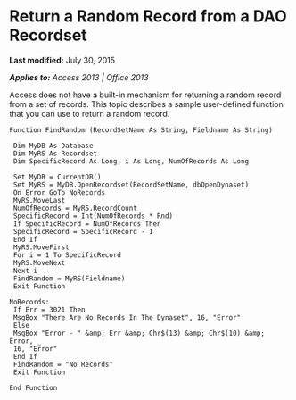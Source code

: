 
# Return a Random Record from a DAO Recordset

 **Last modified:** July 30, 2015

 _**Applies to:** Access 2013 | Office 2013_

Access does not have a built-in mechanism for returning a random record from a set of records. This topic describes a sample user-defined function that you can use to return a random record. 




```
Function FindRandom (RecordSetName As String, Fieldname As String) 
 
 Dim MyDB As Database 
 Dim MyRS As Recordset 
 Dim SpecificRecord As Long, i As Long, NumOfRecords As Long 
 
 Set MyDB = CurrentDB() 
 Set MyRS = MyDB.OpenRecordset(RecordSetName, dbOpenDynaset) 
 On Error GoTo NoRecords 
 MyRS.MoveLast 
 NumOfRecords = MyRS.RecordCount 
 SpecificRecord = Int(NumOfRecords * Rnd) 
 If SpecificRecord = NumOfRecords Then 
 SpecificRecord = SpecificRecord - 1 
 End If 
 MyRS.MoveFirst 
 For i = 1 To SpecificRecord 
 MyRS.MoveNext 
 Next i 
 FindRandom = MyRS(Fieldname) 
 Exit Function 
 
NoRecords: 
 If Err = 3021 Then 
 MsgBox "There Are No Records In The Dynaset", 16, "Error" 
 Else 
 MsgBox "Error - " &amp; Err &amp; Chr$(13) &amp; Chr$(10) &amp; Error, _ 
 16, "Error" 
 End If 
 FindRandom = "No Records" 
 Exit Function 
 
End Function 
 
```

